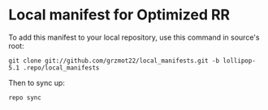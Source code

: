 Local manifest for Optimized RR
==============

To add this manifest to your local repository, use this command in source's root:

    git clone git://github.com/grzmot22/local_manifests.git -b lollipop-5.1 .repo/local_manifests

Then to sync up:

    repo sync
